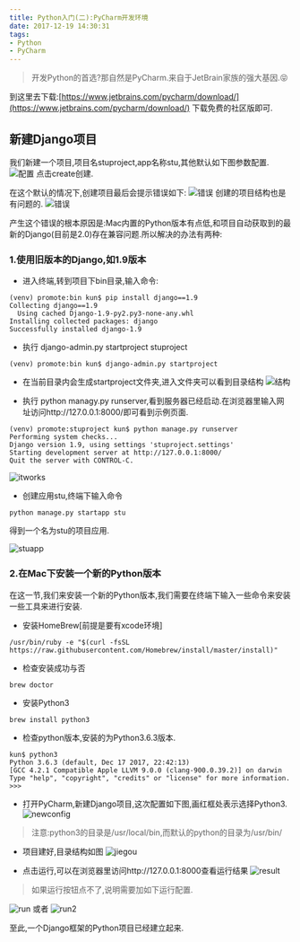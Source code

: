 ```yaml
---
title: Python入门(二):PyCharm开发环境
date: 2017-12-19 14:30:31
tags:
- Python
- PyCharm
---
```

> 开发Python的首选?那自然是PyCharm.来自于JetBrain家族的强大基因.😝

到这里去下载:[https://www.jetbrains.com/pycharm/download/](https://www.jetbrains.com/pycharm/download/)
下载免费的社区版即可.

## 新建Django项目
我们新建一个项目,项目名stuproject,app名称stu,其他默认如下图参数配置.
![配置](http://p066esquq.bkt.clouddn.com/1.png)
点击create创建.

在这个默认的情况下,创建项目最后会提示错误如下:
![错误](http://p066esquq.bkt.clouddn.com/%E5%B1%8F%E5%B9%95%E5%BF%AB%E7%85%A7%202017-12-19%2014.44.40.png)
创建的项目结构也是有问题的.
![错误](http://p066esquq.bkt.clouddn.com/%E5%B1%8F%E5%B9%95%E5%BF%AB%E7%85%A7%202017-12-19%2014.45.01.png)

产生这个错误的根本原因是:Mac内置的Python版本有点低,和项目自动获取到的最新的Django(目前是2.0)存在兼容问题.所以解决的办法有两种:
### 1.使用旧版本的Django,如1.9版本
- 进入终端,转到项目下bin目录,输入命令:
```
(venv) promote:bin kun$ pip install django==1.9
Collecting django==1.9
  Using cached Django-1.9-py2.py3-none-any.whl
Installing collected packages: django
Successfully installed django-1.9
```   
- 执行 django-admin.py startproject stuproject
```
(venv) promote:bin kun$ django-admin.py startproject
```
- 在当前目录内会生成startproject文件夹,进入文件夹可以看到目录结构
![结构](http://p066esquq.bkt.clouddn.com/%E5%B1%8F%E5%B9%95%E5%BF%AB%E7%85%A7%202017-12-19%2015.02.42.png)
    
* 执行 python managy.py runserver,看到服务器已经启动.在浏览器里输入网址访问http://127.0.0.1:8000/即可看到示例页面.
```
(venv) promote:stuproject kun$ python manage.py runserver
Performing system checks...
Django version 1.9, using settings 'stuproject.settings'
Starting development server at http://127.0.0.1:8000/
Quit the server with CONTROL-C.
```
![itworks](http://p066esquq.bkt.clouddn.com/%E5%B1%8F%E5%B9%95%E5%BF%AB%E7%85%A7%202017-12-19%2015.12.55.png)

* 创建应用stu,终端下输入命令
```
python manage.py startapp stu
```

得到一个名为stu的项目应用.

![stuapp](http://p066esquq.bkt.clouddn.com/%E5%B1%8F%E5%B9%95%E5%BF%AB%E7%85%A7%202017-12-19%2015.17.11.png)


### 2.在Mac下安装一个新的Python版本
在这一节,我们来安装一个新的Python版本,我们需要在终端下输入一些命令来安装一些工具来进行安装.

- 安装HomeBrew[前提是要有xcode环境]
```
/usr/bin/ruby -e "$(curl -fsSL https://raw.githubusercontent.com/Homebrew/install/master/install)"
```
- 检查安装成功与否
```
brew doctor
```
- 安装Python3
```
brew install python3
```
- 检查python版本,安装的为Python3.6.3版本.
```
kun$ python3
Python 3.6.3 (default, Dec 17 2017, 22:42:13) 
[GCC 4.2.1 Compatible Apple LLVM 9.0.0 (clang-900.0.39.2)] on darwin
Type "help", "copyright", "credits" or "license" for more information.
>>> 
```
- 打开PyCharm,新建Django项目,这次配置如下图,画红框处表示选择Python3.
![newconfig](http://p066esquq.bkt.clouddn.com/2.png)
> 注意:python3的目录是/usr/local/bin,而默认的python的目录为/usr/bin/

- 项目建好,目录结构如图
![jiegou](http://p066esquq.bkt.clouddn.com/%E5%B1%8F%E5%B9%95%E5%BF%AB%E7%85%A7%202017-12-19%2015.38.43.png)

- 点击运行,可以在浏览器里访问http://127.0.0.1:8000查看运行结果
![result](http://p066esquq.bkt.clouddn.com/%E5%B1%8F%E5%B9%95%E5%BF%AB%E7%85%A7%202017-12-19%2015.41.51.png)
> 如果运行按钮点不了,说明需要加如下运行配置.

![run](http://p066esquq.bkt.clouddn.com/%E5%B1%8F%E5%B9%95%E5%BF%AB%E7%85%A7%202017-12-19%2015.43.27.png)
或者
![run2](http://p066esquq.bkt.clouddn.com/%E5%B1%8F%E5%B9%95%E5%BF%AB%E7%85%A7%202017-12-19%2015.48.02.png)

至此,一个Django框架的Python项目已经建立起来.



